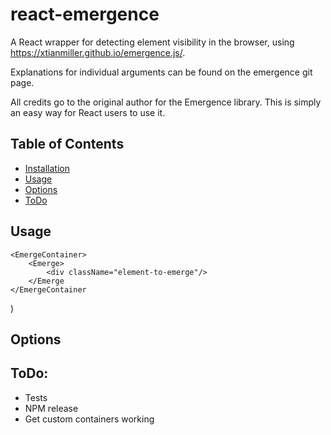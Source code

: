 # react-emergence

A React wrapper for detecting element visibility in the browser, using https://xtianmiller.github.io/emergence.js/.

Explanations for individual arguments can be found on the emergence git page.

All credits go to the original author for the Emergence library. This is simply an easy way for React users to use it.

## Table of Contents

- [Installation](#installation)
- [Usage](#usage)
- [Options](#options)
- [ToDo](#todo)


## Usage

    <EmergeContainer>
        <Emerge>
            <div className="element-to-emerge"/>
        </Emerge
    </EmergeContainer

  )

## Options


## ToDo:

- Tests
- NPM release
- Get custom containers working

